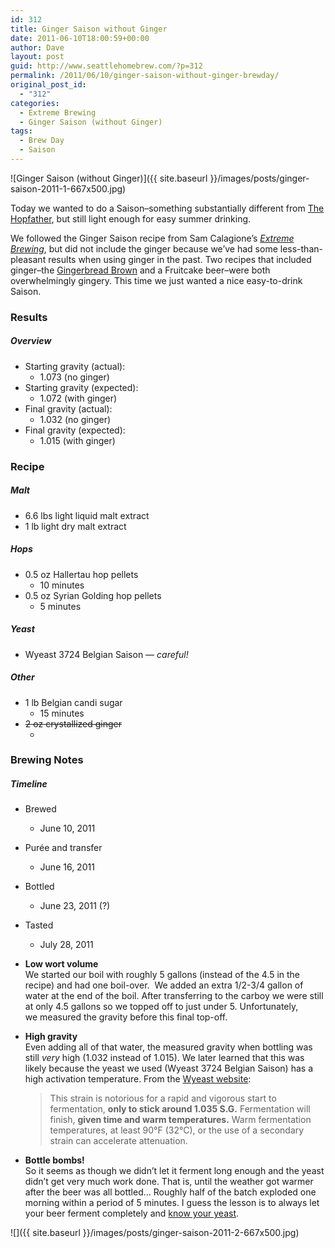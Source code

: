 ```yaml
---
id: 312
title: Ginger Saison without Ginger
date: 2011-06-10T18:00:59+00:00
author: Dave
layout: post
guid: http://www.seattlehomebrew.com/?p=312
permalink: /2011/06/10/ginger-saison-without-ginger-brewday/
original_post_id:
  - "312"
categories:
  - Extreme Brewing
  - Ginger Saison (without Ginger)
tags:
  - Brew Day
  - Saison
---
```

![Ginger Saison (without Ginger)]({{ site.baseurl }}/images/posts/ginger-saison-2011-1-667x500.jpg)

Today we wanted to do a Saison&#8211;something substantially different from [The Hopfather](http://seattlehomebrew.com/2011/06/03/the-hopfather-part-ii-brewday/), but still light enough for easy summer drinking.

We followed the Ginger Saison recipe from Sam Calagione&#8217;s [_Extreme Brewing_](http://www.amazon.com/gp/product/0785829067/ref=as_li_qf_sp_asin_il_tl?ie=UTF8&camp=1789&creative=9325&creativeASIN=0785829067&linkCode=as2&tag=seatthomeb-20&linkId=ZDJNHAVNCB6RPTJB), but did not include the ginger because we&#8217;ve had some less-than-pleasant results when using ginger in the past. Two recipes that included ginger&#8211;the [Gingerbread Brown](http://seattlehomebrew.com/2010/11/13/gingerbread-brown-brewday/) and a Fruitcake beer&#8211;were both overwhelmingly gingery. This time we just wanted a nice easy-to-drink Saison.

<!--more-->

### Results<section class="brewtable"> 

##### Overview

  * Starting gravity (actual): 
      * 1.073 (no ginger)
  * Starting gravity (expected): 
      * 1.072 (with ginger)
  * Final gravity (actual): 
      * 1.032 (no ginger)
  * Final gravity (expected): 
      * 1.015 (with ginger)</section> 

### Recipe<section class="brewtable"> 

##### Malt

  * 6.6 lbs light liquid malt extract
  * 1 lb light dry malt extract

##### Hops

  * 0.5 oz Hallertau hop pellets 
      * 10 minutes
  * 0.5 oz Syrian Golding hop pellets 
      * 5 minutes

##### Yeast

  * Wyeast 3724 Belgian Saison &#8212; _careful!_

##### Other

  * 1 lb Belgian candi sugar 
      * 15 minutes
  * <strike>2 oz crystallized ginger</strike> 
      * </section> 

### Brewing Notes

##### Timeline<section class="brewtable"> 

  * Brewed 
      * June 10, 2011
  * Purée and transfer 
      * June 16, 2011
  * Bottled 
      * June 23, 2011 (?)
  * Tasted 
      * July 28, 2011</section> 

  * **Low wort volume**  
    We started our boil with roughly 5 gallons (instead of the 4.5 in the recipe) and had one boil-over.  We added an extra 1/2-3/4 gallon of water at the end of the boil. After transferring to the carboy we were still at only 4.5 gallons so we topped off to just under 5. Unfortunately, we measured the gravity before this final top-off.
  * **High gravity**  
    Even adding all of that water, the measured gravity when bottling was still _very_ high (1.032 instead of 1.015). We later learned that this was likely because the yeast we used (Wyeast 3724 Belgian Saison) has a high activation temperature. From the [Wyeast website](https://www.wyeastlab.com/rw_yeaststrain_detail.cfm?ID=60):</p> 
    > This strain is notorious for a rapid and vigorous start to fermentation, **only to stick around 1.035 S.G.** Fermentation will finish, **given time and warm temperatures.** Warm fermentation temperatures, at least 90°F (32°C), or the use of a secondary strain can accelerate attenuation.

  * **Bottle bombs!**  
    So it seems as though we didn&#8217;t let it ferment long enough and the yeast didn&#8217;t get very much work done. That is, until the weather got warmer after the beer was all bottled&#8230; Roughly half of the batch exploded one morning within a period of 5 minutes. I guess the lesson is to always let your beer ferment completely and <u>know your yeast</u>.

![]({{ site.baseurl }}/images/posts/ginger-saison-2011-2-667x500.jpg)
